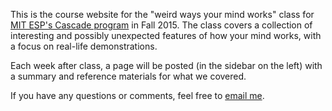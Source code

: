 This is the course website for the "weird ways your mind works" class for [MIT ESP's Cascade program](https://esp.mit.edu/learn/Cascade/index.html) in Fall 2015.  The class covers a collection of interesting and possibly unexpected features of how your mind works, with a focus on real-life demonstrations.

Each week after class, a page will be posted (in the sidebar on the left) with a summary and reference materials for what we covered.

If you have any questions or comments, feel free to <a href="mailto: akenney@alum.mit.edu">email me</a>.
